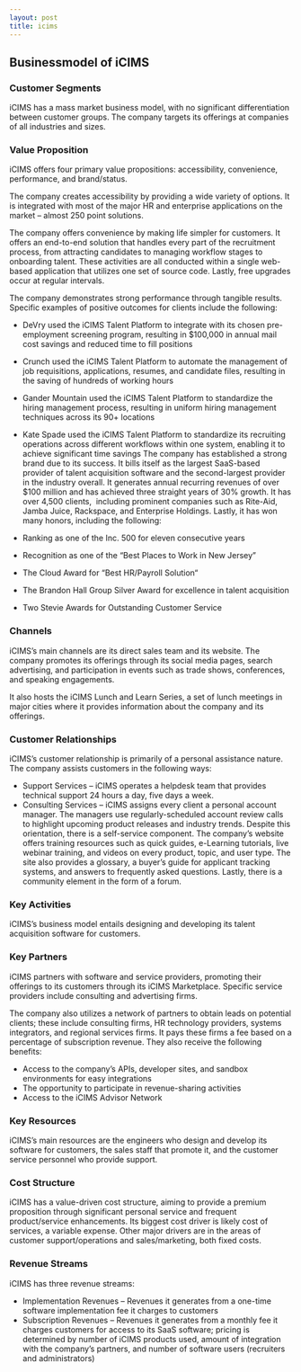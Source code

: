 ```yaml
---
layout: post
title: icims
---
```


Businessmodel of iCIMS
-----------------------

### Customer Segments

iCIMS has a mass market business model, with no significant differentiation between customer groups. The company targets its offerings at companies of all industries and sizes.

### Value Proposition

iCIMS offers four primary value propositions: accessibility, convenience, performance, and brand/status.

The company creates accessibility by providing a wide variety of options. It is integrated with most of the major HR and enterprise applications on the market – almost 250 point solutions.

The company offers convenience by making life simpler for customers. It offers an end-to-end solution that handles every part of the recruitment process, from attracting candidates to managing workflow stages to onboarding talent. These activities are all conducted within a single web-based application that utilizes one set of source code. Lastly, free upgrades occur at regular intervals.

The company demonstrates strong performance through tangible results. Specific examples of positive outcomes for clients include the following:

 * DeVry used the iCIMS Talent Platform to integrate with its chosen pre-employment screening program, resulting in $100,000 in annual mail cost savings and reduced time to fill positions
* Crunch used the iCIMS Talent Platform to automate the management of job requisitions, applications, resumes, and candidate files, resulting in the saving of hundreds of working hours
* Gander Mountain used the iCIMS Talent Platform to standardize the hiring management process, resulting in uniform hiring management techniques across its 90+ locations
* Kate Spade used the iCIMS Talent Platform to standardize its recruiting operations across different workflows within one system, enabling it to achieve significant time savings
 The company has established a strong brand due to its success. It bills itself as the largest SaaS-based provider of talent acquisition software and the second-largest provider in the industry overall. It generates annual recurring revenues of over $100 million and has achieved three straight years of 30% growth. It has over 4,500 clients,  including prominent companies such as Rite-Aid, Jamba Juice, Rackspace, and Enterprise Holdings. Lastly, it has won many honors, including the following:

 * Ranking as one of the Inc. 500 for eleven consecutive years
* Recognition as one of the “Best Places to Work in New Jersey”
* The Cloud Award for “Best HR/Payroll Solution“
* The Brandon Hall Group Silver Award for excellence in talent acquisition
* Two Stevie Awards for Outstanding Customer Service
 ### Channels

iCIMS’s main channels are its direct sales team and its website. The company promotes its offerings through its social media pages, search advertising, and participation in events such as trade shows, conferences, and speaking engagements.

It also hosts the iCIMS Lunch and Learn Series, a set of lunch meetings in major cities where it provides information about the company and its offerings.

### Customer Relationships

iCIMS’s customer relationship is primarily of a personal assistance nature. The company assists customers in the following ways:

 * Support Services – iCIMS operates a helpdesk team that provides technical support 24 hours a day, five days a week.
* Consulting Services – iCIMS assigns every client a personal account manager. The managers use regularly-scheduled account review calls to highlight upcoming product releases and industry trends.
 Despite this orientation, there is a self-service component. The company’s website offers training resources such as quick guides, e-Learning tutorials, live webinar training, and videos on every product, topic, and user type. The site also provides a glossary, a buyer’s guide for applicant tracking systems, and answers to frequently asked questions. Lastly, there is a community element in the form of a forum.

### Key Activities

iCIMS’s business model entails designing and developing its talent acquisition software for customers.

### Key Partners

iCIMS partners with software and service providers, promoting their offerings to its customers through its iCIMS Marketplace. Specific service providers include consulting and advertising firms.

The company also utilizes a network of partners to obtain leads on potential clients; these include consulting firms, HR technology providers, systems integrators, and regional services firms. It pays these firms a fee based on a percentage of subscription revenue. They also receive the following benefits:

 * Access to the company’s APIs, developer sites, and sandbox environments for easy integrations
* The opportunity to participate in revenue-sharing activities
* Access to the iCIMS Advisor Network
 ### Key Resources

iCIMS’s main resources are the engineers who design and develop its software for customers, the sales staff that promote it, and the customer service personnel who provide support.

### Cost Structure

iCIMS has a value-driven cost structure, aiming to provide a premium proposition through significant personal service and frequent product/service enhancements. Its biggest cost driver is likely cost of services, a variable expense. Other major drivers are in the areas of customer support/operations and sales/marketing, both fixed costs.

### Revenue Streams

iCIMS has three revenue streams:

 * Implementation Revenues – Revenues it generates from a one-time software implementation fee it charges to customers
* Subscription Revenues – Revenues it generates from a monthly fee it charges customers for access to its SaaS software; pricing is determined by number of iCIMS products used, amount of integration with the company’s partners, and number of software users (recruiters and administrators)
